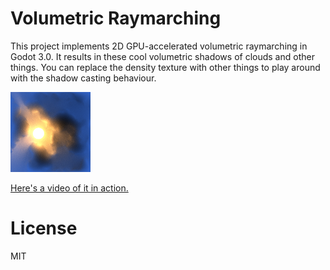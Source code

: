 # Volumetric Raymarching
This project implements 2D GPU-accelerated volumetric raymarching in Godot 3.0. It results in these cool volumetric shadows of clouds and other things. You can replace the density texture with other things to play around with the shadow casting behaviour.

![](icon.png)

[Here's a video of it in action.](https://www.youtube.com/watch?v=xM1qQziigwk)

# License
MIT
